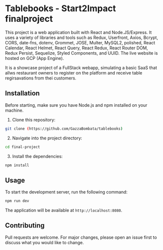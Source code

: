 # Tablebooks - Start2Impact finalproject

This project is a web application built with React and Node.JS/Express. It uses a variety of libraries and tools such as Redux, Userfront, Axios, Bcrypt, CORS, date-fns, dotenv, Grommet, JOSE, Multer, MySQL2, polished, React Calendar, React Helmet, React Query, React Redux, React Router DOM, Redux Persist, Sequelize, Styled Components, and UUID. The live website is hosted on GCP (App Engine).

It is a showcase project of a FullStack webapp, simulating a basic SaaS that allws restaurant owners to register on the platform and receive table regirsavations from thei customers.
## Installation

Before starting, make sure you have Node.js and npm installed on your machine.

1. Clone this repository:
```bash
git clone (https://github.com/GazzaBombata/tablebooks)
```

2. Navigate into the project directory:
```bash
cd final-project
```

3. Install the dependencies:
```bash
npm install
```

## Usage

To start the development server, run the following command:

```bash
npm run dev
```

The application will be available at `http://localhost:8080`.


## Contributing

Pull requests are welcome. For major changes, please open an issue first to discuss what you would like to change.

